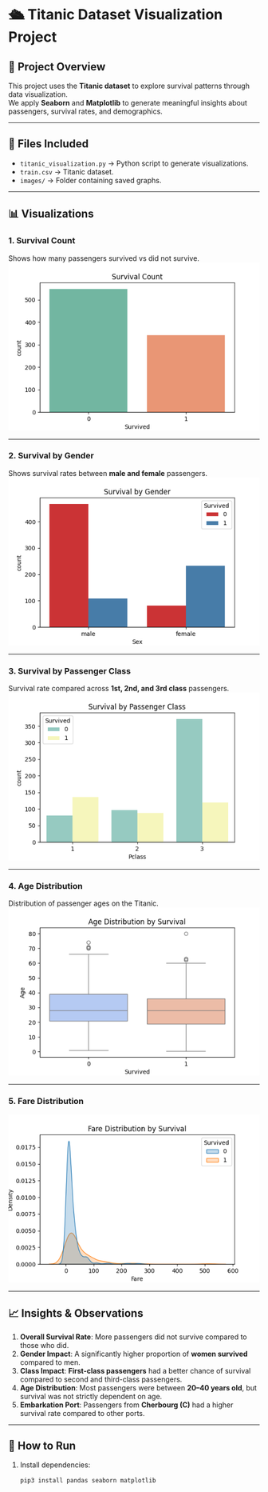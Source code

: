 # 🛳 Titanic Dataset Visualization Project

## 📌 Project Overview
This project uses the **Titanic dataset** to explore survival patterns through data visualization.  
We apply **Seaborn** and **Matplotlib** to generate meaningful insights about passengers, survival rates, and demographics.

---

## 📂 Files Included
- `titanic_visualization.py` → Python script to generate visualizations.  
- `train.csv` → Titanic dataset.  
- `images/` → Folder containing saved graphs.  

---

## 📊 Visualizations

### 1. Survival Count
Shows how many passengers survived vs did not survive.  
![Survival Count](images/survival_count.png)

---

### 2. Survival by Gender
Shows survival rates between **male and female** passengers.  
![Survival by Gender](images/survival_by_gender.png)

---

### 3. Survival by Passenger Class
Survival rate compared across **1st, 2nd, and 3rd class** passengers.  
![Survival by Class](images/survival_by_class.png)

---

### 4. Age Distribution
Distribution of passenger ages on the Titanic.  
![Age Distribution](images/age_distribution.png)

---

### 5. Fare Distribution
 
![Fare Distribution](images/fare_distribution.png)

---

## 📈 Insights & Observations
1. **Overall Survival Rate**: More passengers did not survive compared to those who did.  
2. **Gender Impact**: A significantly higher proportion of **women survived** compared to men.  
3. **Class Impact**: **First-class passengers** had a better chance of survival compared to second and third-class passengers.  
4. **Age Distribution**: Most passengers were between **20–40 years old**, but survival was not strictly dependent on age.  
5. **Embarkation Port**: Passengers from **Cherbourg (C)** had a higher survival rate compared to other ports.  

---

## 🚀 How to Run
1. Install dependencies:
   ```bash
   pip3 install pandas seaborn matplotlib
